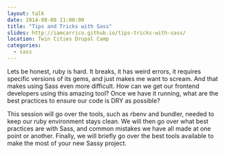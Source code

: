```yaml
---
layout: talk
date: 2014-08-08 11:00:00
title: "Tips and Tricks with Sass"
slides: http://iamcarrico.github.io/tips-tricks-with-sass/
location: Twin Cities Drupal Camp
categories:
  - sass
---
```


Lets be honest, ruby is hard. It breaks, it has weird errors, it requires specific versions of its gems, and just makes me want to scream. And that makes using Sass even more difficult. How can we get our frontend developers using this amazing tool? Once we have it running, what are the best practices to ensure our code is DRY as possible?

This session will go over the tools, such as rbenv and bundler, needed to keep our ruby environment stays clean. We will then go over what best practices are with Sass, and common mistakes we have all made at one point or another. Finally, we will briefly go over the best tools available to make the most of your new Sassy project.
